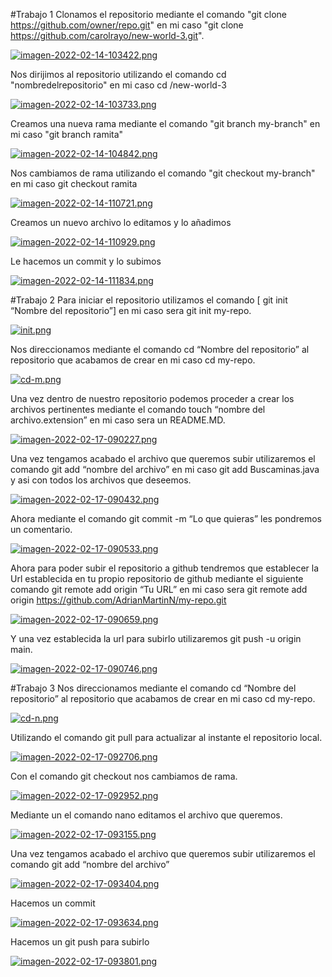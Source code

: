 #Trabajo 1
Clonamos el repositorio mediante el comando "git clone https://github.com/owner/repo.git" en mi caso "git clone https://github.com/carolrayo/new-world-3.git".

[![imagen-2022-02-14-103422.png](https://i.postimg.cc/brDXd3mb/imagen-2022-02-14-103422.png)](https://postimg.cc/RJBpDQ5V)

Nos dirijimos al repositorio utilizando el comando cd "nombredelrepositorio" en mi caso cd /new-world-3

[![imagen-2022-02-14-103733.png](https://i.postimg.cc/vHZh74yq/imagen-2022-02-14-103733.png)](https://postimg.cc/G96vdhHG)

Creamos una nueva rama mediante el comando "git branch my-branch" en mi caso "git branch ramita"

[![imagen-2022-02-14-104842.png](https://i.postimg.cc/kDPtpYZv/imagen-2022-02-14-104842.png)](https://postimg.cc/m1VDcjTP)

Nos cambiamos de rama utilizando el comando "git checkout my-branch" en mi caso git checkout ramita

[![imagen-2022-02-14-110721.png](https://i.postimg.cc/wT0SptgL/imagen-2022-02-14-110721.png)](https://postimg.cc/BXPh5n8n)

Creamos un nuevo archivo lo editamos y lo añadimos

[![imagen-2022-02-14-110929.png](https://i.postimg.cc/d169yyW9/imagen-2022-02-14-110929.png)](https://postimg.cc/ft3X4JQ3)

Le hacemos un commit y lo subimos

[![imagen-2022-02-14-111834.png](https://i.postimg.cc/Hx161mNf/imagen-2022-02-14-111834.png)](https://postimg.cc/JyKNjfMq)

#Trabajo 2
Para iniciar el repositorio utilizamos el comando [ git init “Nombre del repositorio”] en mi caso sera git init my-repo.

[![init.png](https://i.postimg.cc/WpX3GPjv/init.png)](https://postimg.cc/PNvTH9P3)

Nos direccionamos mediante el comando cd “Nombre del repositorio” al repositorio que acabamos de crear en mi caso cd my-repo.

[![cd-m.png](https://i.postimg.cc/zGm1WdLN/cd-m.png)](https://postimg.cc/8jb3gmBX)

Una vez dentro de nuestro repositorio podemos proceder a crear los archivos pertinentes mediante el comando touch “nombre del archivo.extension” en mi caso sera un README.MD.

[![imagen-2022-02-17-090227.png](https://i.postimg.cc/432GKXVL/imagen-2022-02-17-090227.png)](https://postimg.cc/KKTwwS9B)


Una vez tengamos acabado el archivo que queremos subir utilizaremos el comando git add “nombre del archivo” en mi caso git add Buscaminas.java y asi con todos los archivos que deseemos.

[![imagen-2022-02-17-090432.png](https://i.postimg.cc/RhRXFZnq/imagen-2022-02-17-090432.png)](https://postimg.cc/m1PQpRjG)

Ahora mediante el comando git commit -m “Lo que quieras” les pondremos un comentario.

[![imagen-2022-02-17-090533.png](https://i.postimg.cc/G2Pj7mKz/imagen-2022-02-17-090533.png)](https://postimg.cc/ZBR30Z1y)


Ahora para poder subir el repositorio a github tendremos que establecer la Url establecida en tu propio repositorio de github mediante el siguiente comando git remote add origin “Tu URL” en mi caso sera git remote add origin https://github.com/AdrianMartinN/my-repo.git

[![imagen-2022-02-17-090659.png](https://i.postimg.cc/sX228n98/imagen-2022-02-17-090659.png)](https://postimg.cc/67Dw4fPL)

Y una vez establecida la url para subirlo utilizaremos git push -u origin main.

[![imagen-2022-02-17-090746.png](https://i.postimg.cc/1zvmpGhK/imagen-2022-02-17-090746.png)](https://postimg.cc/QBWZDWMB)

#Trabajo 3
Nos direccionamos mediante el comando cd “Nombre del repositorio” al repositorio que acabamos de crear en mi caso cd my-repo.

[![cd-n.png](https://i.postimg.cc/HnXFtyPx/cd-n.png)](https://postimg.cc/T52kdpxM)

Utilizando el comando git pull para actualizar al instante el repositorio local.

[![imagen-2022-02-17-092706.png](https://i.postimg.cc/6pkRk4Hw/imagen-2022-02-17-092706.png)](https://postimg.cc/bZRsbrcF)

Con el comando git checkout nos cambiamos de rama.

[![imagen-2022-02-17-092952.png](https://i.postimg.cc/KvX1vhPr/imagen-2022-02-17-092952.png)](https://postimg.cc/w3Vq0Pb7)

Mediante un el comando nano editamos el archivo que queremos.

[![imagen-2022-02-17-093155.png](https://i.postimg.cc/fL9M6kr4/imagen-2022-02-17-093155.png)](https://postimg.cc/ZBJkNYmj)

Una vez tengamos acabado el archivo que queremos subir utilizaremos el comando git add “nombre del archivo”

[![imagen-2022-02-17-093404.png](https://i.postimg.cc/JhBwhvcZ/imagen-2022-02-17-093404.png)](https://postimg.cc/4KZ2L80x)

Hacemos un commit

[![imagen-2022-02-17-093634.png](https://i.postimg.cc/ydVTGSdx/imagen-2022-02-17-093634.png)](https://postimg.cc/HJh5cnb1)

Hacemos un git push para subirlo

[![imagen-2022-02-17-093801.png](https://i.postimg.cc/RZ5K8npm/imagen-2022-02-17-093801.png)](https://postimg.cc/3d1k0WHf)
